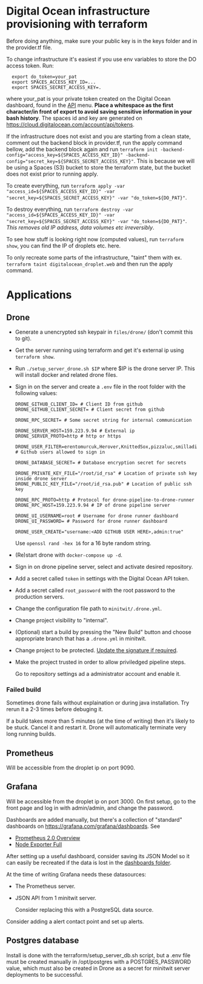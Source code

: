 # Digital Ocean infrastructure provisioning with terraform

Before doing anything, make sure your public key is in the keys folder and in the provider.tf file.

To change infrastructure it's easiest if you use env variables to store the DO access token. Run:
```
  export do_token=your_pat
  export SPACES_ACCESS_KEY_ID=...
  export SPACES_SECRET_ACCESS_KEY=.
```
where your_pat is your private token created on the Digital Ocean dashboard, found in the [API](https://cloud.digitalocean.com/account/api/tokens) menu. **Place a whitespace as the first character/in front of export to avoid saving sensitive information in your bash history**. The spaces id and key are generated on https://cloud.digitalocean.com/account/api/tokens.

If the infrastructure does not exist and you are starting from a clean state, comment out the backend block in provider.tf, run the apply command bellow, add the backend block again and run `terraform init -backend-config="access_key=${SPACES_ACCESS_KEY_ID}" -backend-config="secret_key=${SPACES_SECRET_ACCESS_KEY}"`. This is because we will be using a Spaces (S3) bucket to store the terraform state, but the bucket does not exist prior to running apply.

To create everything, run `terraform apply -var "access_id=${SPACES_ACCESS_KEY_ID}" -var "secret_key=${SPACES_SECRET_ACCESS_KEY}" -var "do_token=${DO_PAT}"`.

To destroy everything, run `terraform destroy -var "access_id=${SPACES_ACCESS_KEY_ID}" -var "secret_key=${SPACES_SECRET_ACCESS_KEY}" -var "do_token=${DO_PAT}"`. *This removes old IP address, data volumes etc irreversibly*.

To see how stuff is looking right now (computed values), run `terraform show`, you can find the IP of droplets etc. here.

To only recreate some parts of the infrastructure, "taint" them with ex. `terraform taint digitalocean_droplet.web` and then run the apply command.

# Applications

## Drone

* Generate a unencrypted ssh keypair in `files/drone/` (don't commit this to git).

* Get the server running using terraform and get it's external ip using `terraform show`.

* Run `./setup_server_drone.sh $IP` where $IP is the drone server IP. This will install docker and related drone files.

* Sign in on the server and create a `.env` file in the root folder with the following values:

   ```
   DRONE_GITHUB_CLIENT_ID= # Client ID from github
   DRONE_GITHUB_CLIENT_SECRET= # Client secret from github
   
   DRONE_RPC_SECRET= # Some secret string for internal communication
   
   DRONE_SERVER_HOST=159.223.9.94 # External ip
   DRONE_SERVER_PROTO=http # http or https
   
   DRONE_USER_FILTER=erentomurcuk,Herover,KnittedSox,pizzaluc,smilladion # Github users allowed to sign in
   
   DRONE_DATABASE_SECRET= # Database encryption secret for secrets
   
   DRONE_PRIVATE_KEY_FILE="/root/id_rsa" # Location of private ssh key inside drone server
   DRONE_PUBLIC_KEY_FILE="/root/id_rsa.pub" # Location of public ssh key
   
   DRONE_RPC_PROTO=http # Protocol for drone-pipeline-to-drone-runner
   DRONE_RPC_HOST=159.223.9.94 # IP of drone pipeline server
   
   DRONE_UI_USERNAME=root # Username for drone runner dashboard
   DRONE_UI_PASSWORD= # Password for drone runner dashboard

   DRONE_USER_CREATE="username:<ADD GITHUB USER HERE>,admin:true"
   ```

  Use `openssl rand -hex 16` for a 16 byte random string.

* (Re)start drone with `docker-compose up -d`.

* Sign in on drone pipeline server, select and activate desired repository.

* Add a secret called `token` in settings with the Digital Ocean API token.

* Add a secret called `root_password` with the root password to the production servers.

* Change the configuration file path to `minitwit/.drone.yml`.

* Change project visibility to "internal".

* (Optional) start a build by pressing the "New Build" button and choose appropriate branch that has a `.drone.yml` in minitwit.

* Change project to be protected. [Update the signature if required](https://docs.drone.io/signature/).

* Make the project trusted in order to allow priviledged pipeline steps.

  Go to repository settings ad a administrator account and enable it.

### Failed build

Sometimes drone fails without explaination or during java installation. Try rerun it a 2-3 times before debuging it.

If a build takes more than 5 minutes (at the time of writing) then it's likely to be stuck. Cancel it and restart it. Drone will automatically terminate very long running builds.

## Prometheus

Will be accessible from the droplet ip on port 9090.

## Grafana

Will be accessible from the droplet ip on port 3000. On first setup, go to the front page and log in with admin/admin, and change the password.

Dashboards are added manually, but there's a collection of "standard" dashboards on https://grafana.com/grafana/dashboards. See

* [Prometheus 2.0 Overview](https://grafana.com/grafana/dashboards/3662)
* [Node Exporter Full](https://grafana.com/grafana/dashboards/1860)

After setting up a useful dashboard, consider saving its JSON Model so it can easily be recreated if the data is lost in the [dashboards folder](files/monitoring/dashboards/).

At the time of writing Grafana needs these datasources:

* The Prometheus server.

* JSON API from 1 minitwit server.

  Consider replacing this with a PostgreSQL data source.

Consider adding a alert contact point and set up alerts.

## Postgres database

Install is done with the terraform/setup_server_db.sh script, but a .env file must be created manually in /opt/postgres with a POSTGRES_PASSWORD value, which must also be created in Drone as a secret for minitwit server deployments to be successful.
